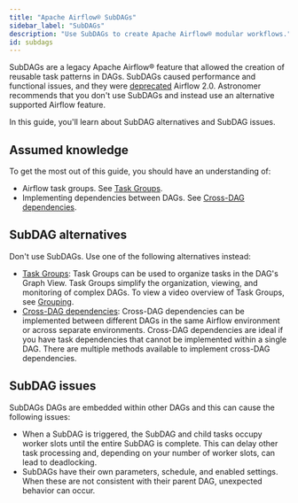 ```yaml
---
title: "Apache Airflow® SubDAGs"
sidebar_label: "SubDAGs"
description: "Use SubDAGs to create Apache Airflow® modular workflows."
id: subdags
---
```


SubDAGs are a legacy Apache Airflow® feature that allowed the creation of reusable task patterns in DAGs. SubDAGs caused performance and functional issues, and they were [deprecated](https://github.com/apache/airflow/issues/12292) Airflow 2.0. Astronomer recommends that you don't use SubDAGs and instead use an alternative supported Airflow feature.

In this guide, you'll learn about SubDAG alternatives and SubDAG issues.

## Assumed knowledge

To get the most out of this guide, you should have an understanding of:

- Airflow task groups. See [Task Groups](task-groups.md).
- Implementing dependencies between DAGs. See [Cross-DAG dependencies](cross-dag-dependencies.md).

## SubDAG alternatives

Don't use SubDAGs. Use one of the following alternatives instead:

- [Task Groups](task-groups.md): Task Groups can be used to organize tasks in the DAG's Graph View. Task Groups simplify the organization, viewing, and monitoring of complex DAGs. To view a video overview of Task Groups, see [Grouping](https://academy.astronomer.io/astro-runtime-task-groups).
- [Cross-DAG dependencies](cross-dag-dependencies.md): Cross-DAG dependencies can be implemented between different DAGs in the same Airflow environment or across separate environments. Cross-DAG dependencies are ideal if you have task dependencies that cannot be implemented within a single DAG. There are multiple methods available to implement cross-DAG dependencies.

## SubDAG issues

SubDAGs DAGs are embedded within other DAGs and this can cause the following issues:

- When a SubDAG is triggered, the SubDAG and child tasks occupy worker slots until the entire SubDAG is complete. This can delay other task processing and, depending on your number of worker slots, can lead to deadlocking.
- SubDAGs have their own parameters, schedule, and enabled settings. When these are not consistent with their parent DAG, unexpected behavior can occur.
